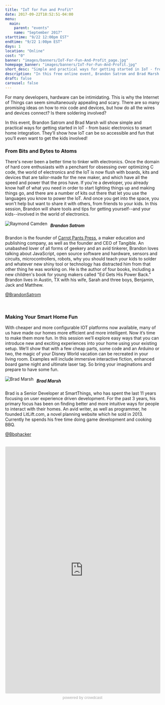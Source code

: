 ```yaml
---
title: "IoT for Fun and Profit"
date: 2017-09-22T18:52:51-04:00
menu:
  main:
    parent: "events"
    name: "September 2017"
starttime: "9/22 12:00pm EST"
endtime: "9/22 1:00pm EST"
days: 1
location: "Online"
cost: "0"
banner: "images/banners/IoT-For-Fun-And-Profit_page.jpg"
homepage_banner: "images/banners/IoT-For-Fun-And-Profit.jpg"
short_desc: "Simple and practical ways for getting started in IoT - from basic electronics to smart home integration"
description: "In this free online event, Brandon Satrom and Brad Marsh show simple and practical ways for getting started in IoT - from basic electronics to smart home integration."
draft: false
carousel: false
---
```


For many developers, hardware can be intimidating. This is why the Internet of Things can seem simultaneously appealing and scary. There are so many promising ideas on how to mix code and devices, but how do all the wires and devices connect? Is there soldering involved?

In this event, Brandon Satrom and Brad Marsh will show simple and practical ways for getting started in IoT - from basic electronics to smart home integration. They’ll show how IoT can be so accessible and fun that you’ll even want to get the kids involved!

### From Bits and Bytes to Atoms

There's never been a better time to tinker with electronics. Once the domain of hard core enthusiasts with a penchant for obsessing over optimizing C code, the world of electronics and the IoT is now flush with boards, kits and devices that are tailor-made for the new maker, and which have all the speed and power that the pros have. If you're a developer, you already know half of what you need in order to start lighting things up and making things go, and there are a number of kits out there that let you use the languages you know to power the IoT. And once you get into the space, you won't help but want to share it with others, from friends to your kids. In this session, Brandon will share tools and tips for getting yourself--and your kids--involved in the world of electronics.

<img src="/images/speakers/brandonsatrom.jpg" style="float:left;margin-right: 10px;" alt="Raymond Camden">

##### Brandon Satrom

Brandon is the founder of [Carrot Pants Press](http://carrotpantsstudios.com/), a maker education and publishing company, as well as the founder and CEO of Tangible. An unabashed lover of all forms of geekery and an avid tinkerer, Brandon loves talking about JavaScript, open source software and hardware, sensors and circuits, microcontrollers, robots, why you should teach your kids to solder and whatever new shiny tool or technology has distracted him from that other thing he was working on. He is the author of four books, including a new children's book for young makers called "Ed Gets His Power Back." Brandon lives in Austin, TX with his wife, Sarah and three boys, Benjamin, Jack and Matthew.

<i class="fa fa-twitter" aria-hidden="true"></i> [@BrandonSatrom](https://twitter.com/BrandonSatrom)

<br style="clear:both;"> 

### Making Your Smart Home Fun

With cheaper and more configurable IOT platforms now available, many of us have made our homes more efficient and more intelligent.  Now it’s time to make them more fun.  In this session we’ll explore easy ways that you can introduce new and exciting experiences into your home using your existing setup.  We’ll show that with a few cheap parts,  some code and an Arduino or two, the magic of your Disney World vacation can be recreated in your living room.  Examples will include immersive interactive fiction, enhanced board game night and ultimate laser tag.  So bring your imaginations and prepare to have some fun.

<img src="/images/speakers/bradmarsh.jpg" style="float:left;margin-right: 10px;" alt="Brad Marsh">

##### Brad Marsh

Brad is a Senior Developer at SmartThings, who has spent the last 11 years focusing on user experience driven development. For the past 3 years, his primary focus has been on finding better and more intuitive ways for people to interact with their homes. An avid writer, as well as programmer, he founded LitLift.com, a novel planning website which he sold in 2013. Currently he spends his free time doing game development and cooking BBQ.

<i class="fa fa-twitter" aria-hidden="true"></i> [@Bbqhacker](https://twitter.com/Bbqhacker)

<br style="clear:both;">
<a name="register"></a>
<iframe width="100%" height="800" frameborder="0" marginheight="0" marginwidth="0" allowtransparency="true" src="https://www.crowdcast.io/e/7v1mj9k9?navlinks=false&embed=true" style="border: 1px solid #EEE;border-radius:3px;"></iframe><a href="https://www.crowdcast.io/?utm_source=embed&utm_medium=website&utm_campaign=embed" style="color: #aaa; font-family: 'Helvetica', 'Arial', sans-serif;text-decoration: none;display: block;text-align: center;font-size: 13px;padding: 5px 0;">powered by crowdcast</a>
